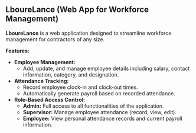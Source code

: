 ## LboureLance (Web App for Workforce Management)

**LboureLance** is a web application designed to streamline workforce management for contractors of any size.

**Features:**

- **Employee Management:**
  - Add, update, and manage employee details including salary, contact information, category, and designation.
- **Attendance Tracking:**
  - Record employee clock-in and clock-out times.
  - Automatically generate payroll based on recorded attendance.
- **Role-Based Access Control:**
  - **Admin:** Full access to all functionalities of the application.
  - **Supervisor:** Manage employee attendance (record, view, edit).
  - **Employee:** View personal attendance records and current payroll information.
